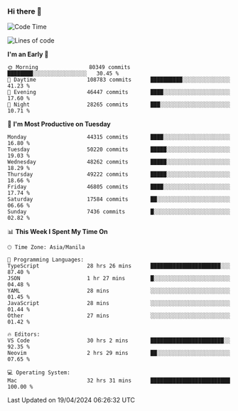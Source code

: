 ### Hi there 👋

<!--START_SECTION:waka-->
![Code Time](http://img.shields.io/badge/Code%20Time-5%2C067%20hrs%201%20min-blue)

![Lines of code](https://img.shields.io/badge/From%20Hello%20World%20I%27ve%20Written-115.7%20million%20lines%20of%20code-blue)

**I'm an Early 🐤** 

```text
🌞 Morning                80349 commits       ████████░░░░░░░░░░░░░░░░░   30.45 % 
🌆 Daytime                108783 commits      ██████████░░░░░░░░░░░░░░░   41.23 % 
🌃 Evening                46447 commits       ████░░░░░░░░░░░░░░░░░░░░░   17.60 % 
🌙 Night                  28265 commits       ███░░░░░░░░░░░░░░░░░░░░░░   10.71 % 
```
📅 **I'm Most Productive on Tuesday** 

```text
Monday                   44315 commits       ████░░░░░░░░░░░░░░░░░░░░░   16.80 % 
Tuesday                  50220 commits       █████░░░░░░░░░░░░░░░░░░░░   19.03 % 
Wednesday                48262 commits       █████░░░░░░░░░░░░░░░░░░░░   18.29 % 
Thursday                 49222 commits       █████░░░░░░░░░░░░░░░░░░░░   18.66 % 
Friday                   46805 commits       ████░░░░░░░░░░░░░░░░░░░░░   17.74 % 
Saturday                 17584 commits       ██░░░░░░░░░░░░░░░░░░░░░░░   06.66 % 
Sunday                   7436 commits        █░░░░░░░░░░░░░░░░░░░░░░░░   02.82 % 
```


📊 **This Week I Spent My Time On** 

```text
🕑︎ Time Zone: Asia/Manila

💬 Programming Languages: 
TypeScript               28 hrs 26 mins      ██████████████████████░░░   87.40 % 
JSON                     1 hr 27 mins        █░░░░░░░░░░░░░░░░░░░░░░░░   04.48 % 
YAML                     28 mins             ░░░░░░░░░░░░░░░░░░░░░░░░░   01.45 % 
JavaScript               28 mins             ░░░░░░░░░░░░░░░░░░░░░░░░░   01.44 % 
Other                    27 mins             ░░░░░░░░░░░░░░░░░░░░░░░░░   01.42 % 

🔥 Editors: 
VS Code                  30 hrs 2 mins       ███████████████████████░░   92.35 % 
Neovim                   2 hrs 29 mins       ██░░░░░░░░░░░░░░░░░░░░░░░   07.65 % 

💻 Operating System: 
Mac                      32 hrs 31 mins      █████████████████████████   100.00 % 
```


 Last Updated on 19/04/2024 06:26:32 UTC
<!--END_SECTION:waka-->


<!--
**rad182/rad182** is a ✨ _special_ ✨ repository because its `README.md` (this file) appears on your GitHub profile.

Here are some ideas to get you started:

- 🔭 I’m currently working on ...
- 🌱 I’m currently learning ...
- 👯 I’m looking to collaborate on ...
- 🤔 I’m looking for help with ...
- 💬 Ask me about ...
- 📫 How to reach me: ...
- 😄 Pronouns: ...
- ⚡ Fun fact: ...
-->
